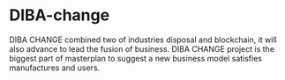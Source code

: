# DIBA-change
DIBA CHANGE combined two of industries disposal and blockchain, it will also advance to lead the fusion of business. DIBA CHANGE project is the biggest part of masterplan to suggest a new business model satisfies manufactures and users.
